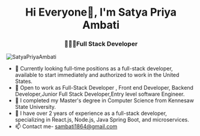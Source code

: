 <h1 align="center">Hi Everyone👋, I'm Satya Priya Ambati</h1>
<h3 align="center">👩🏻‍💻Full Stack Developer</h3>
<p align="left"> <img src="https://komarev.com/ghpvc/?username=SatyaPriyaAmbati&label=Profile%20views&color=0e75b6&style=flat" alt="SatyaPriyaAmbati" /> </p>

- 👀 Currently looking full-time positions as a full-stack developer, available to start immediately and authorized to work in the United States.
- 🤝 Open to work as Full-Stack Developer , Front end Developer, Backend Developer,Junior Full Stack Developer,Entry level software Engineer.
- 🔭 I completed my Master's degree in Computer Science from Kennesaw State University. 
- 🌱 I have over 2 years of experience as a full-stack developer, specializing in React.js, Node.js, Java Spring Boot, and microservices.
- 📫 Contact me- sambati1864@gmail.com 
